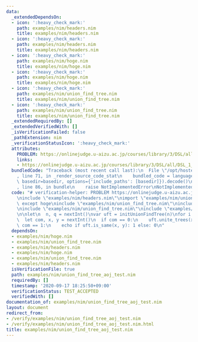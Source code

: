 ```yaml
---
data:
  _extendedDependsOn:
  - icon: ':heavy_check_mark:'
    path: examples/nim/headers.nim
    title: examples/nim/headers.nim
  - icon: ':heavy_check_mark:'
    path: examples/nim/headers.nim
    title: examples/nim/headers.nim
  - icon: ':heavy_check_mark:'
    path: examples/nim/hoge.nim
    title: examples/nim/hoge.nim
  - icon: ':heavy_check_mark:'
    path: examples/nim/hoge.nim
    title: examples/nim/hoge.nim
  - icon: ':heavy_check_mark:'
    path: examples/nim/union_find_tree.nim
    title: examples/nim/union_find_tree.nim
  - icon: ':heavy_check_mark:'
    path: examples/nim/union_find_tree.nim
    title: examples/nim/union_find_tree.nim
  _extendedRequiredBy: []
  _extendedVerifiedWith: []
  _isVerificationFailed: false
  _pathExtension: nim
  _verificationStatusIcon: ':heavy_check_mark:'
  attributes:
    PROBLEM: https://onlinejudge.u-aizu.ac.jp/courses/library/3/DSL/all/DSL_1_A
    links:
    - https://onlinejudge.u-aizu.ac.jp/courses/library/3/DSL/all/DSL_1_A
  bundledCode: "Traceback (most recent call last):\n  File \"/opt/hostedtoolcache/Python/3.9.1/x64/lib/python3.9/site-packages/onlinejudge_verify/documentation/build.py\"\
    , line 71, in _render_source_code_stat\n    bundled_code = language.bundle(stat.path,\
    \ basedir=basedir, options={'include_paths': [basedir]}).decode()\n  File \"/opt/hostedtoolcache/Python/3.9.1/x64/lib/python3.9/site-packages/onlinejudge_verify/languages/nim.py\"\
    , line 86, in bundle\n    raise NotImplementedError\nNotImplementedError\n"
  code: "# verification-helper: PROBLEM https://onlinejudge.u-aizu.ac.jp/courses/library/3/DSL/all/DSL_1_A\n\
    \ninclude \"examples/nim/headers.nim\"\nimport \"examples/nim/union_find_tree.nim\"\
    \ except hoge\ninclude \"examples/nim/union_find_tree.nim\"\ninclude \"examples/nim/union_find_tree.nim\"\
    \ninclude \"examples/nim/union_find_tree.nim\"\ninclude \"examples/nim/union_find_tree.nim\"\
    \n\nlet\n  n, q = nextInt()\nvar uft = initUnionFindTree(n)\nfor i in 0..<q:\n\
    \  let com, x, y = nextInt()\n  if com == 0:\n    uft.unite_trees(x, y)\n  elif\
    \ com == 1:\n    echo if uft.is_same(x, y): 1 else: 0\n"
  dependsOn:
  - examples/nim/hoge.nim
  - examples/nim/union_find_tree.nim
  - examples/nim/headers.nim
  - examples/nim/hoge.nim
  - examples/nim/union_find_tree.nim
  - examples/nim/headers.nim
  isVerificationFile: true
  path: examples/nim/union_find_tree_aoj_test.nim
  requiredBy: []
  timestamp: '2020-09-17 18:25:50+09:00'
  verificationStatus: TEST_ACCEPTED
  verifiedWith: []
documentation_of: examples/nim/union_find_tree_aoj_test.nim
layout: document
redirect_from:
- /verify/examples/nim/union_find_tree_aoj_test.nim
- /verify/examples/nim/union_find_tree_aoj_test.nim.html
title: examples/nim/union_find_tree_aoj_test.nim
---
```

